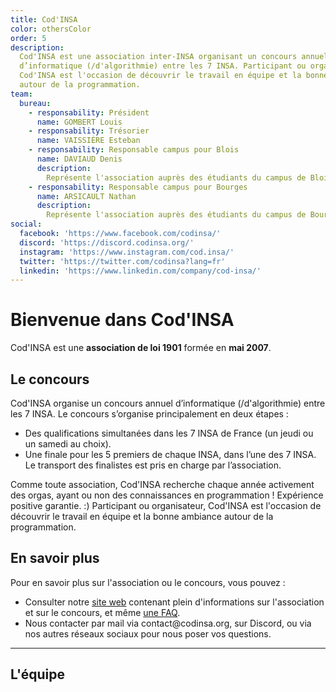 ```yaml
---
title: Cod'INSA
color: othersColor
order: 5
description:
  Cod'INSA est une association inter-INSA organisant un concours annuel
  d’informatique (/d'algorithmie) entre les 7 INSA. Participant ou organisateur,
  Cod'INSA est l'occasion de découvrir le travail en équipe et la bonne ambiance
  autour de la programmation.
team:
  bureau:
    - responsability: Président
      name: GOMBERT Louis
    - responsability: Trésorier
      name: VAISSIÈRE Esteban
    - responsability: Responsable campus pour Blois
      name: DAVIAUD Denis
      description:
        Représente l'association auprès des étudiants du campus de Blois.
    - responsability: Responsable campus pour Bourges
      name: ARSICAULT Nathan
      description:
        Représente l'association auprès des étudiants du campus de Bourges.
social:
  facebook: 'https://www.facebook.com/codinsa/'
  discord: 'https://discord.codinsa.org/'
  instagram: 'https://www.instagram.com/cod.insa/'
  twitter: 'https://twitter.com/codinsa?lang=fr'
  linkedin: 'https://www.linkedin.com/company/cod-insa/'
---
```


# Bienvenue dans Cod'INSA

<campus-center>
  <campus-responsive-image
    folder-name="federation/les-autres-assos/cod-insa"
    name="logo.png"
    max-width="200"></campus-responsive-image>
</campus-center>

Cod'INSA est une **association de loi 1901** formée en **mai 2007**.

## Le concours

Cod'INSA organise un concours annuel d’informatique (/d'algorithmie) entre les 7
INSA. Le concours s’organise principalement en deux étapes :

- Des qualifications simultanées dans les 7 INSA de France (un jeudi ou un
  samedi au choix).
- Une finale pour les 5 premiers de chaque INSA, dans l’une des 7 INSA. Le
  transport des finalistes est pris en charge par l’association.

Comme toute association, Cod'INSA recherche chaque année activement des orgas,
ayant ou non des connaissances en programmation ! Expérience positive garantie.
:) Participant ou organisateur, Cod'INSA est l'occasion de découvrir le travail
en équipe et la bonne ambiance autour de la programmation.

## En savoir plus

Pour en savoir plus sur l'association ou le concours, vous pouvez :

- Consulter notre [site web](https://codinsa.org/) contenant plein
  d'informations sur l'association et sur le concours, et même
  [une FAQ](https://codinsa.org/static/faq).
- Nous contacter par mail via
  &#099;&#111;&#110;&#116;&#097;&#099;&#116;<span style="display:none">cod</span>&#064;<span style="display:none">insa</span>&#099;&#111;&#100;&#105;&#110;&#115;&#097;&#046;&#111;&#114;&#103;<span style="display:none">cod.fr</span>,
  sur Discord, ou via nos autres réseaux sociaux pour nous poser vos questions.

<campus-social :social="social" :color="color"></campus-social>

---

## L'équipe

<campus-team :team="team" :color="color"></campus-team>
